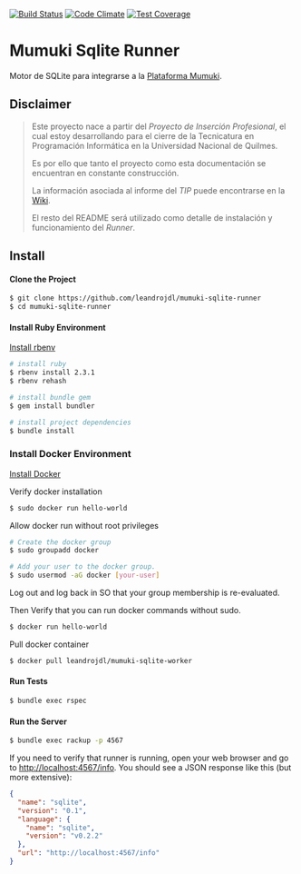 
[![Build Status](https://travis-ci.org/leandrojdl/mumuki-sqlite-runner.svg?branch=master)](https://travis-ci.org/leandrojdl/mumuki-sqlite-runner)
[![Code Climate](https://codeclimate.com/github/leandrojdl/mumuki-sqlite-runner/badges/gpa.svg)](https://codeclimate.com/github/leandrojdl/mumuki-sqlite-runner)
[![Test Coverage](https://codeclimate.com/github/leandrojdl/mumuki-sqlite-runner/badges/coverage.svg)](https://codeclimate.com/github/leandrojdl/mumuki-sqlite-runner/coverage)


# Mumuki Sqlite Runner

Motor de SQLite para integrarse a la [Plataforma Mumuki](https://mumuki.io/).

## Disclaimer

> Este proyecto nace a partir del _Proyecto de Inserción Profesional_, el cual estoy desarrollando
> para el cierre de la Tecnicatura en Programación Informática en la Universidad Nacional de Quilmes.
>
> Es por ello que tanto el proyecto como esta documentación se encuentran en constante construcción.
>
> La información asociada al informe del _TIP_ puede encontrarse en la
> [Wiki](https://github.com/leandrojdl/mumuki-sqlite-runner/wiki).
>
> El resto del README será utilizado como detalle de instalación y funcionamiento del _Runner_.

## Install

#### Clone the Project

```bash
$ git clone https://github.com/leandrojdl/mumuki-sqlite-runner
$ cd mumuki-sqlite-runner
```

#### Install Ruby Environment

[Install rbenv](https://github.com/rbenv/rbenv#installation)

```bash
# install ruby
$ rbenv install 2.3.1
$ rbenv rehash

# install bundle gem
$ gem install bundler

# install project dependencies
$ bundle install
```

### Install Docker Environment

[Install Docker](https://docs.docker.com/engine/installation/)

Verify docker installation

```bash
$ sudo docker run hello-world
```

Allow docker run without root privileges

```bash
# Create the docker group
$ sudo groupadd docker

# Add your user to the docker group.
$ sudo usermod -aG docker [your-user]
```

Log out and log back in SO that your group membership is re-evaluated.

Then Verify that you can run docker commands without sudo.

```bash
$ docker run hello-world
```

Pull docker container

```bash
$ docker pull leandrojdl/mumuki-sqlite-worker
```

#### Run Tests

```bash
$ bundle exec rspec
```


#### Run the Server

```bash
$ bundle exec rackup -p 4567
```

If you need to verify that runner is running, open your web browser
and go to [http://localhost:4567/info](http://localhost:4567/info).
You should see a JSON response like this (but more extensive):

```json
{
  "name": "sqlite",
  "version": "0.1",
  "language": {
    "name": "sqlite",
    "version": "v0.2.2"
  },
  "url": "http://localhost:4567/info"
}
```
